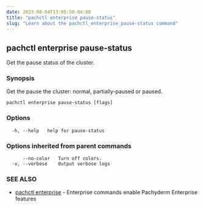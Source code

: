 ```yaml
---
date: 2023-08-04T13:05:50-04:00
title: "pachctl enterprise pause-status"
slug: "Learn about the pachctl_enterprise_pause-status command"
---
```


## pachctl enterprise pause-status

Get the pause status of the cluster.

### Synopsis

Get the pause the cluster: normal, partially-paused or paused.

```
pachctl enterprise pause-status [flags]
```

### Options

```
  -h, --help   help for pause-status
```

### Options inherited from parent commands

```
      --no-color   Turn off colors.
  -v, --verbose    Output verbose logs
```

### SEE ALSO

* [pachctl enterprise](/commands/pachctl_enterprise/)	 - Enterprise commands enable Pachyderm Enterprise features

